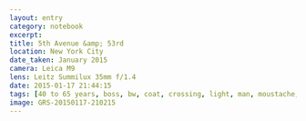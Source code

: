 ```yaml
--- 
layout: entry
category: notebook
excerpt:
title: 5th Avenue &amp; 53rd
location: New York City
date_taken: January 2015
camera: Leica M9
lens: Leitz Summilux 35mm f/1.4
date: 2015-01-17 21:44:15
tags: [40 to 65 years, boss, bw, coat, crossing, light, man, moustache, serious, street]
image: GRS-20150117-210215
---
```

